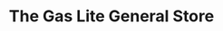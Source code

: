 ---
title: "The Gas Lite General Store"
url: /copper-harbor/the-gas-lite-general-store/
shop: general
---